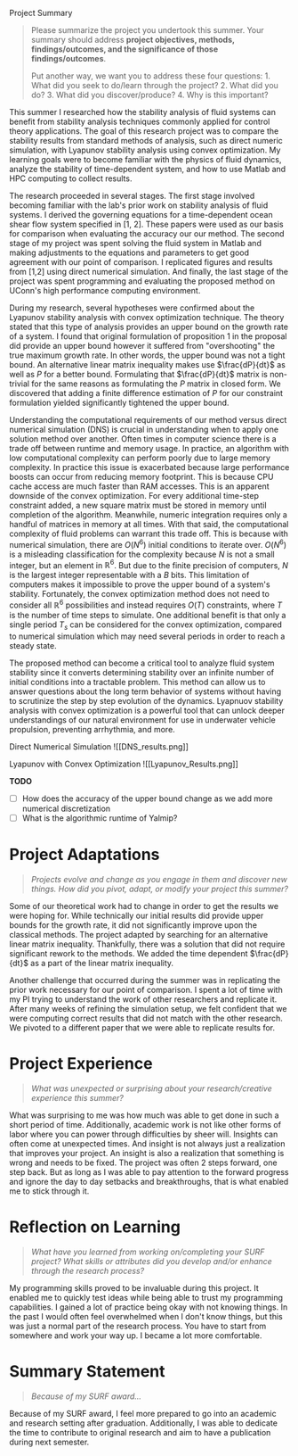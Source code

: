  Project Summary
> Please summarize the project you undertook this summer. Your summary should address **project objectives, methods, findings/outcomes, and the significance of those findings/outcomes**.  
> 
> Put another way, we want you to address these four questions: 1. What did you seek to do/learn through the project? 2. What did you do? 3. What did you discover/produce? 4. Why is this important?

This summer I researched how the stability analysis of fluid systems can benefit from stability analysis techniques commonly applied for control theory applications. The goal of this research project was to compare the stability results from standard methods of analysis, such as direct numeric simulation, with Lyapunov stability analysis using convex optimization. My learning goals were to become familiar with the physics of fluid dynamics, analyze the stability of time-dependent system, and how to use Matlab and HPC computing to collect results. 

The research proceeded in several stages. The first stage involved becoming familiar with the lab's prior work on stability analysis of fluid systems. I derived the governing equations for a time-dependent ocean shear flow system specified in [1, 2]. These papers were used as our basis for comparison when evaluating the accuracy our our method. The second stage of my project was spent solving the fluid system in Matlab and making adjustments to the equations and parameters to get good agreement with our point of comparison. I replicated figures and results from [1,2] using direct numerical simulation. And finally, the last stage of the project was spent programming and evaluating the proposed method on UConn's high performance computing environment. 

During my research, several hypotheses were confirmed about the Lyapunov stability analysis with convex optimization technique. The theory stated that this type of analysis provides an upper bound on the growth rate of a system.  I found that original formulation of proposition 1 in the proposal did provide an upper bound however it suffered from "overshooting" the true maximum growth rate. In other words, the upper bound was not a tight bound. An alternative linear matrix inequality makes use $\frac{dP}{dt}$ as well as $P$ for a better bound. Formulating that $\frac{dP}{dt}$ matrix is non-trivial for the same reasons as formulating the $P$ matrix in closed form. We discovered that adding a finite difference estimation of $P$ for our constraint formulation yielded significantly tightened the upper bound. 

Understanding the computational requirements of our method versus direct numerical simulation (DNS) is crucial in understanding when to apply one solution method over another. Often times in computer science there is a trade off between runtime and memory usage. In practice, an algorithm with low computational complexity can perform poorly due to large memory complexity. In practice this issue is exacerbated because large performance boosts can occur from reducing memory footprint. This is because CPU cache access are much faster than RAM accesses. This is an apparent downside of the convex optimization. For every additional time-step constraint added, a new square matrix must be stored in memory until completion of the algorithm. Meanwhile, numeric integration requires only a handful of matrices in memory at all times. With that said, the computational complexity of fluid problems can warrant this trade off. This is because with numerical simulation, there are $O(N^6)$ initial conditions to iterate over. $O(N^6)$ is a misleading classification for the complexity because $N$ is not a small integer, but an element in $\mathbb{R}^{6}$. But due to the finite precision of computers, $N$ is the largest integer representable with a $B$  bits. This limitation of computers makes it impossible to prove the upper bound of a system's stability. Fortunately, the convex optimization method does not need to consider all $\mathbb{R}^{6}$ possibilities and instead requires $O(T)$ constraints, where $T$ is the number of time steps to simulate. One additional benefit is that only a single period $T_s$ can be considered for the convex optimization, compared to numerical simulation which may need several periods in order to reach a steady state. 

The proposed method can become a critical tool to analyze fluid system stability since it converts determining stability over an infinite number of initial conditions into a tractable problem. This method can allow us to answer questions about the long term behavior of systems without having to scrutinize the step by step evolution of the dynamics. Lyapnuov stability analysis with convex optimization is a powerful tool that can unlock deeper understandings of our natural environment for use in underwater vehicle propulsion, preventing arrhythmia, and more.  

Direct Numerical Simulation
![[DNS_results.png]]

Lyapunov with Convex Optimization
![[Lyapunov_Results.png]]



**TODO**
- [ ] How does the accuracy of the upper bound change as we add more numerical discretization
- [ ] What is the algorithmic runtime of Yalmip?

# Project Adaptations
> *Projects evolve and change as you engage in them and discover new things. How did you pivot, adapt, or modify your project this summer?*

Some of our theoretical work had to change in order to get the results we were hoping for. While technically our initial results did provide upper bounds for the growth rate, it did not significantly improve upon the classical methods. The project adapted by searching for an alternative linear matrix inequality. Thankfully, there was a solution that did not require significant rework to the methods. We added the time dependent $\frac{dP}{dt}$ as a part of the linear matrix inequality.

Another challenge that occurred during the summer was in replicating the prior work necessary for our point of comparison. I spent a lot of time with my PI trying to understand the work of other researchers and replicate it. After many weeks of refining the simulation setup, we felt confident that we were computing correct results that did not match with the other research. We pivoted to a different paper that we were able to replicate results for.

# Project Experience
> *What was unexpected or surprising about your research/creative experience this summer?*

What was surprising to me was how much was able to get done in such a short period of time. Additionally, academic work is not like other forms of labor where you can power through difficulties by sheer will. Insights can often come at unexpected times. And insight is not always just a realization that improves your project. An insight is also a realization that something is wrong and needs to be fixed. The project was often 2 steps forward, one step back. But as long as I was able to pay attention to the forward progress and ignore the day to day setbacks and breakthroughs, that is what enabled me to stick through it.

# Reflection on Learning
> *What have you learned from working on/completing your SURF project? 
> What skills or attributes did you develop and/or enhance through the research process?*

My programming skills proved to be invaluable during this project. It enabled me to quickly test ideas while being able to trust my programming capabilities. I gained a lot of practice being okay with not knowing things. In the past I would often feel overwhelmed when I don't know things, but this was just a normal part of the research process. You have to start from somewhere and work your way up. I became a lot more comfortable.

# Summary Statement
> *Because of my SURF award...*

Because of my SURF award, I feel more prepared to go into an academic and research setting after graduation. Additionally, I was able to dedicate the time to contribute to original research and aim to have a publication during next semester.